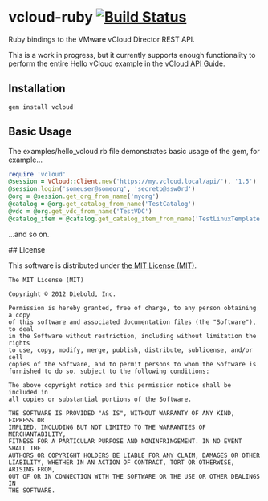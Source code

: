 # vcloud-ruby [![Build Status](https://travis-ci.org/nosborn/vcloud-ruby.png?branch=master)](https://travis-ci.org/nosborn/vcloud-ruby)

Ruby bindings to the VMware vCloud Director REST API.

This is a work in progress, but it currently supports enough functionality to
perform the entire Hello vCloud example in the
[vCloud API Guide](http://www.vmware.com/pdf/vcd_15_api_guide.pdf).

## Installation

````shell
gem install vcloud
````

## Basic Usage

The examples/hello_vcloud.rb file demonstrates basic usage of the gem, for
example...
```ruby
require 'vcloud'
@session = VCloud::Client.new('https://my.vcloud.local/api/'), '1.5')
@session.login('someuser@someorg', 'secretp@ssw0rd')
@org = @session.get_org_from_name('myorg')
@catalog = @org.get_catalog_from_name('TestCatalog')
@vdc = @org.get_vdc_from_name('TestVDC')
@catalog_item = @catalog.get_catalog_item_from_name('TestLinuxTemplate')
```
...and so on.

## License

This software is distributed under
[the MIT License (MIT)](http://opensource.org/licenses/MIT).

```no-highlight
The MIT License (MIT)

Copyright © 2012 Diebold, Inc.

Permission is hereby granted, free of charge, to any person obtaining a copy
of this software and associated documentation files (the "Software"), to deal
in the Software without restriction, including without limitation the rights
to use, copy, modify, merge, publish, distribute, sublicense, and/or sell
copies of the Software, and to permit persons to whom the Software is
furnished to do so, subject to the following conditions:

The above copyright notice and this permission notice shall be included in
all copies or substantial portions of the Software.

THE SOFTWARE IS PROVIDED "AS IS", WITHOUT WARRANTY OF ANY KIND, EXPRESS OR
IMPLIED, INCLUDING BUT NOT LIMITED TO THE WARRANTIES OF MERCHANTABILITY,
FITNESS FOR A PARTICULAR PURPOSE AND NONINFRINGEMENT. IN NO EVENT SHALL THE
AUTHORS OR COPYRIGHT HOLDERS BE LIABLE FOR ANY CLAIM, DAMAGES OR OTHER
LIABILITY, WHETHER IN AN ACTION OF CONTRACT, TORT OR OTHERWISE, ARISING FROM,
OUT OF OR IN CONNECTION WITH THE SOFTWARE OR THE USE OR OTHER DEALINGS IN
THE SOFTWARE.
```
